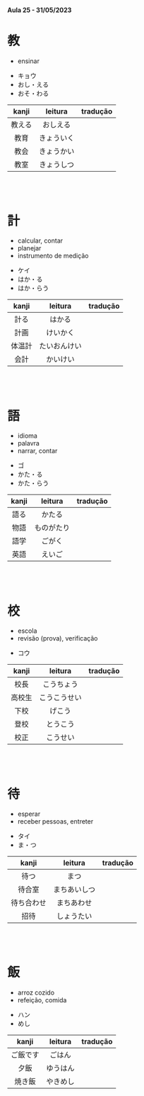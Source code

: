 #### Aula 25 - 31/05/2023


# 教

- ensinar

<ul><li>キョウ</li><li>おし・える</li><li>おそ・わる</li></ul>

| kanji | leitura | tradução |
|:---:|:---:|:---:|
| 教える | おしえる |  |
| 教育 | きょういく |  |
| 教会 | きょうかい |  |
| 教室 | きょうしつ |  |

<br><br>


# 計

<ul><li>calcular, contar</li><li>planejar</li><li>instrumento de medição</li></ul>

<ul><li>ケイ</li><li>はか・る</li><li>はか・らう</li></ul>

| kanji | leitura | tradução |
|:---:|:---:|:---:|
| 計る | はかる |  |
| 計画 | けいかく |  |
| 体温計 | たいおんけい |  |
| 会計 | かいけい |  |

<br><br>


# 語

<ul><li>idioma</li><li>palavra</li><li>narrar, contar</li></ul>

<ul><li>ゴ</li><li>かた・る</li><li>かた・らう</li></ul>

| kanji | leitura | tradução |
|:---:|:---:|:---:|
| 語る | かたる |  |
| 物語 | ものがたり |  |
| 語学 | ごがく |  |
| 英語 | えいご |  |

<br><br>


# 校

<ul><li>escola</li><li>revisão (prova), verificação</li></ul>

- コウ

| kanji | leitura | tradução |
|:---:|:---:|:---:|
| 校長 | こうちょう |  |
| 高校生 | こうこうせい |  |
| 下校 | げこう |  |
| 登校 | とうこう |  |
| 校正 | こうせい |  |

<br><br>


# 待

<ul><li>esperar</li><li>receber pessoas, entreter</li></ul>

<ul><li>タイ</li><li>ま・つ</li></ul>

| kanji | leitura | tradução |
|:---:|:---:|:---:|
| 待つ | まつ |  |
| 待合室 | まちあいしつ |  |
| 待ち合わせ | まちあわせ |  |
| 招待 | しょうたい |  |

<br><br>


# 飯

<ul><li>arroz cozido</li><li>refeição, comida</li></ul>

<ul><li>ハン</li><li>めし</li></ul>

| kanji | leitura | tradução |
|:---:|:---:|:---:|
| ご飯です | ごはん |  |
| 夕飯 | ゆうはん |  |
| 焼き飯 | やきめし |  |